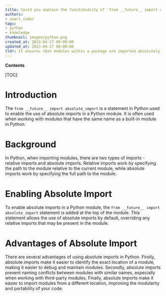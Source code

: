 ```yaml
---
title: Could you explain the functionality of 'from __future__ import absolute_import'?
authors:
- smart_coder
tags:
- python
- knowledge
thumbnail: images/python.png
created_at: 2023-04-17 00:00:00
updated_at: 2023-04-17 00:00:00
tldr: It ensures that modules within a package are imported absolutely rather than relative to the importing module.
---
```


**Contents**

[TOC]

# Introduction 
The `from __future__ import absolute_import` is a statement in Python used to enable the use of absolute imports in a Python module. It is often used when working with modules that have the same name as a built-in module in Python.

# Background
In Python, when importing modules, there are two types of imports - relative imports and absolute imports. Relative imports work by specifying the path to the module relative to the current module, while absolute imports work by specifying the full path to the module.

# Enabling Absolute Import
To enable absolute imports in a Python module, the `from __future__ import absolute_import` statement is added at the top of the module. This statement allows the use of absolute imports by default, overriding any relative imports that may be present in the module.

# Advantages of Absolute Import
There are several advantages of using absolute imports in Python. Firstly, absolute imports make it easier to identify the exact location of a module, making it easier to debug and maintain modules. Secondly, absolute imports prevent naming conflicts between modules with similar names, especially when working with third-party modules. Finally, absolute imports make it easier to import modules from a different location, improving the modularity and portability of your code.
